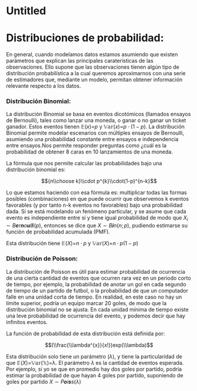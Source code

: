 Untitled
================

# Distribuciones de probabilidad:

En general, cuando modelamos datos estamos asumiendo que existen parámetros que explican las principales caraterísticas de las observaciones. Ello supone que las observaciones tienen algún tipo de distribución probabilística a la cual queremos aproximarnos con una serie de estimadores que, mediante un modelo, permitan obtener información relevante respecto a los datos.

### Distribución Binomial:

La distribución Binomial se basa en eventos dicotómicos (llamados ensayos de Bernoulli), tales como lanzar una moneda, o ganar o no ganar un ticket ganador. Estos eventos tienen 𝔼(*x*)=*p* y 𝕍𝕒𝕣(*x*)=*p* ⋅ (1 − *p*). La distribución Binomial permite modelar escenarios con múltiples ensayos de Bernoulli, asumiendo una probabilidad constante entre ensayos e independencia entre ensayos.Nos permite responder preguntas como ¿cuál es la probabilidad de obtener 8 caras en 10 lanzamientos de una moneda.

La fórmula que nos permite calcular las probabilidades bajo una distribución binomial es:

$${n\\choose k}\\cdot p^{k}\\cdot(1-p)^{n-k}$$

Lo que estamos haciendo con esa fórmula es: multiplicar todas las formas posibles (combinaciones) en que puede ocurrir que observemos k eventos favorables (y por tanto n-k eventos no favorables) bajo una probabilidad dada. Si se está modelando un fenómeno particular, y se asume que cada evento es independiente entre sí y tiene igual probabilidad de modo que *X*<sub>*i*</sub> ∼ *B**e**r**n**o**u**l**l**i*(*p*), entonces se dice que *X* ∼ *B**i**n*(*n*; *p*), pudiendo estimarse su función de probabilidad acumulada (PMF).

Esta distribución tiene 𝔼(*X*)=*n* ⋅ *p* y 𝕍𝕒𝕣(*X*)=*n* ⋅ *p*(1 − *p*)

### Distribución de Poisson:

La distribución de Poisson es útil para estimar probabilidad de ocurrencia de una cierta cantidad de eventos que ocurren rara vez en un periodo corto de tiempo, por ejemplo, la probabilidad de anotar un gol en cada segundo de tiempo de un partido de futbol, o la probabilidad de que un computador falle en una unidad corta de tiempo. En realidad, en este caso no hay un límite superior, podría un equipo marcar 20 goles, de modo que la distribución binomial no se ajusta. En cada unidad mínima de tiempo existe una leve probabilidad de ocurrencia del evento, y podemos decir que hay infinitos eventos.

La función de probabilidad de esta distribución está definida por:

$$(\\frac{\\lambda^{x}}{x!})exp(\\lambda)$$

Esta distribución solo tiene un parámetro (*λ*), y tiene la particularidad de que 𝔼(*X*)=𝕍𝕒𝕣(𝕏)=λ. El parámetro *λ* es la cantidad de eventos esperada. Por ejemplo, si yo se que en promedio hay dos goles por partido, podría estimar la probabilidad de que hayan 4 goles por partido, suponiendo de goles por partido *X* ∼ *P**o**i**s**s*(*λ*)
